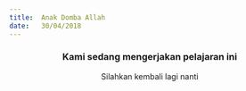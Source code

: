 ```yaml
---
title:  Anak Domba Allah
date:   30/04/2018
---
```


### <center>Kami sedang mengerjakan pelajaran ini</center>
<center>Silahkan kembali lagi nanti</center>